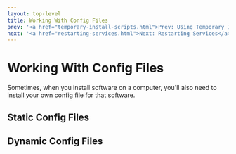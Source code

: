 ```yaml
---
layout: top-level
title: Working With Config Files
prev: '<a href="temporary-install-scripts.html">Prev: Using Temporary Install Scripts</a>'
next: '<a href="restarting-services.html">Next: Restarting Services</a>'
---
```


# Working With Config Files

Sometimes, when you install software on a computer, you'll also need to install your own config file for that software.

## Static Config Files

## Dynamic Config Files